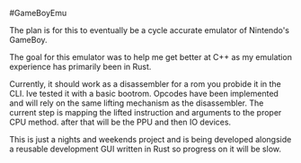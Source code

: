 #GameBoyEmu

The plan is for this to eventually be a cycle accurate emulator of Nintendo's GameBoy.

The goal for this emulator was to help me get better at C++ as my emulation experience has primarily been in Rust. 

Currently, it should work as a disassembler for a rom you probide it in the CLI. Ive tested it with a basic bootrom. 
Opcodes have been implemented and will rely on the same lifting mechanism as the disassembler. The current step is mapping the lifted instruction and arguments to the proper CPU method. 
after that will be the PPU and then IO devices. 

This is just a nights and weekends project and is being developed alongside a reusable development GUI written in Rust so progress on it will be slow.

